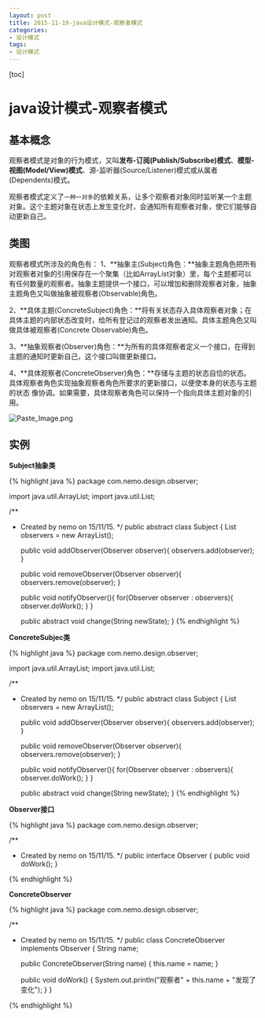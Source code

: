 ```yaml
---
layout: post
title: 2015-11-19-java设计模式-观察者模式
categories:
- 设计模式
tags:
- 设计模式
---
```

[toc]

# java设计模式-观察者模式
## 基本概念

观察者模式是对象的行为模式，又叫**发布-订阅(Publish/Subscribe)模式**、**模型-视图(Model/View)模式**、源-监听器(Source/Listener)模式或从属者(Dependents)模式。

观察者模式定义了`一种一对多`的依赖关系，让多个观察者对象同时监听某一个主题对象。这个主题对象在状态上发生变化时，会通知所有观察者对象，使它们能够自动更新自己。

## 类图
观察者模式所涉及的角色有：
1、**抽象主(Subject)角色：**抽象主题角色把所有对观察者对象的引用保存在一个聚集（比如ArrayList对象）里，每个主题都可以有任何数量的观察者。抽象主题提供一个接口，可以增加和删除观察者对象，抽象主题角色又叫做抽象被观察者(Observable)角色。

2、**具体主题(ConcreteSubject)角色：**将有关状态存入具体观察者对象；在具体主题的内部状态改变时，给所有登记过的观察者发出通知。具体主题角色又叫做具体被观察者(Concrete Observable)角色。

3、**抽象观察者(Observer)角色：**为所有的具体观察者定义一个接口，在得到主题的通知时更新自己，这个接口叫做更新接口。

4、**具体观察者(ConcreteObserver)角色：**存储与主题的状态自恰的状态。具体观察者角色实现抽象观察者角色所要求的更新接口，以便使本身的状态与主题的状态 像协调。如果需要，具体观察者角色可以保持一个指向具体主题对象的引用。

![Paste_Image.png](http://upload-images.jianshu.io/upload_images/1182401-b52898e2423abdbd.png?imageMogr2/auto-orient/strip%7CimageView2/2/w/1240)

## 实例

**Subject抽象类**

{% highlight java %}
package com.nemo.design.observer;

import java.util.ArrayList;
import java.util.List;

/**
 * Created by nemo on 15/11/15.
 */
public abstract class Subject {
    List<Observer> observers = new ArrayList<Observer>();

    public void addObserver(Observer observer){
        observers.add(observer);
    }

    public void removeObserver(Observer observer){
        observers.remove(observer);
    }

    public void notifyObserver(){
        for(Observer observer : observers){
            observer.doWork();
        }
    }

    public abstract  void change(String newState);
}
{% endhighlight %}

**ConcreteSubjec类**

{% highlight java %}
package com.nemo.design.observer;

import java.util.ArrayList;
import java.util.List;

/**
 * Created by nemo on 15/11/15.
 */
public abstract class Subject {
    List<Observer> observers = new ArrayList<Observer>();

    public void addObserver(Observer observer){
        observers.add(observer);
    }

    public void removeObserver(Observer observer){
        observers.remove(observer);
    }

    public void notifyObserver(){
        for(Observer observer : observers){
            observer.doWork();
        }
    }

    public abstract  void change(String newState);
}
{% endhighlight %}

**Observer接口**

{% highlight java %}
package com.nemo.design.observer;

/**
 * Created by nemo on 15/11/15.
 */
public interface Observer {
    public void doWork();
}

{% endhighlight %}

**ConcreteObserver**

{% highlight java %}
package com.nemo.design.observer;

/**
 * Created by nemo on 15/11/15.
 */
public class ConcreteObserver implements Observer {
    String name;

    public ConcreteObserver(String name) {
        this.name = name;
    }

    public void doWork() {
        System.out.println("观察者" + this.name + "发现了变化");
    }
}

{% endhighlight %}
